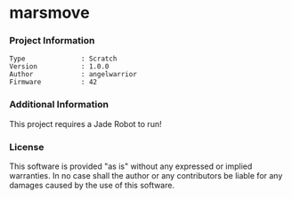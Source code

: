 marsmove
================



### Project Information
```
Type              : Scratch
Version           : 1.0.0
Author            : angelwarrior
Firmware          : 42
```

### Additional Information
This project requires a Jade Robot to run!

### License
This software is provided "as is" without any expressed or implied warranties.  In no case shall the author or any contributors be liable for any damages caused by the use of this software.

